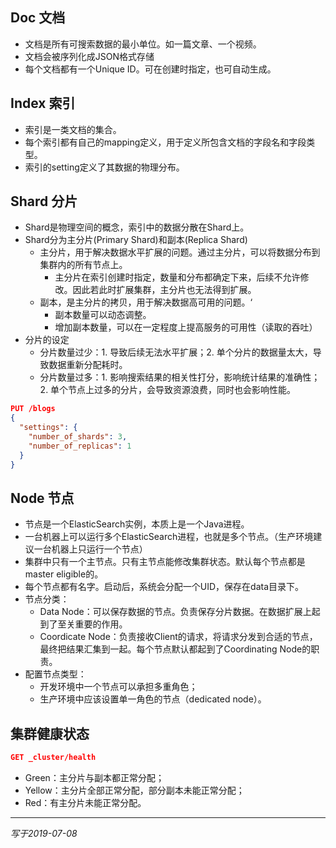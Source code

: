 ## Doc 文档
* 文档是所有可搜索数据的最小单位。如一篇文章、一个视频。
* 文档会被序列化成JSON格式存储
* 每个文档都有一个Unique ID。可在创建时指定，也可自动生成。

## Index 索引
* 索引是一类文档的集合。
* 每个索引都有自己的mapping定义，用于定义所包含文档的字段名和字段类型。
* 索引的setting定义了其数据的物理分布。

## Shard 分片
* Shard是物理空间的概念，索引中的数据分散在Shard上。
* Shard分为主分片(Primary Shard)和副本(Replica Shard)
  * 主分片，用于解决数据水平扩展的问题。通过主分片，可以将数据分布到集群内的所有节点上。
    * 主分片在索引创建时指定，数量和分布都确定下来，后续不允许修改。因此若此时扩展集群，主分片也无法得到扩展。
  * 副本，是主分片的拷贝，用于解决数据高可用的问题。‘
    * 副本数量可以动态调整。
    * 增加副本数量，可以在一定程度上提高服务的可用性（读取的吞吐）
* 分片的设定
  * 分片数量过少：1. 导致后续无法水平扩展；2. 单个分片的数据量太大，导致数据重新分配耗时。
  * 分片数量过多：1. 影响搜索结果的相关性打分，影响统计结果的准确性；2. 单个节点上过多的分片，会导致资源浪费，同时也会影响性能。
  
```json
PUT /blogs
{
  "settings": {
    "number_of_shards": 3,
    "number_of_replicas": 1
  }
}
```

## Node 节点
* 节点是一个ElasticSearch实例，本质上是一个Java进程。
* 一台机器上可以运行多个ElasticSearch进程，也就是多个节点。（生产环境建议一台机器上只运行一个节点）
* 集群中只有一个主节点。只有主节点能修改集群状态。默认每个节点都是master eligible的。
* 每个节点都有名字。启动后，系统会分配一个UID，保存在data目录下。
* 节点分类：
  * Data Node：可以保存数据的节点。负责保存分片数据。在数据扩展上起到了至关重要的作用。
  * Coordicate Node：负责接收Client的请求，将请求分发到合适的节点，最终把结果汇集到一起。每个节点默认都起到了Coordinating Node的职责。
* 配置节点类型：
  * 开发环境中一个节点可以承担多重角色；
  * 生产环境中应该设置单一角色的节点（dedicated node）。
  
## 集群健康状态
```json
GET _cluster/health
```
* Green：主分片与副本都正常分配；
* Yellow：主分片全部正常分配，部分副本未能正常分配；
* Red：有主分片未能正常分配。

----------------
*写于2019-07-08*
